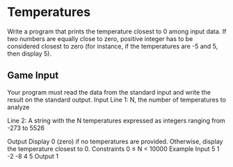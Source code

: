 Temperatures
============

Write a program that prints the temperature closest to 0 among input data. If two numbers are equally close to zero, positive integer has to be considered closest to zero (for instance, if the temperatures are -5 and 5, then display 5).
 	
Game Input
----------
Your program must read the data from the standard input and write the result on the standard output.
Input
Line 1: N, the number of temperatures to analyze

Line 2: A string with the N temperatures expressed as integers ranging from -273 to 5526

Output
Display 0 (zero) if no temperatures are provided. Otherwise, display the temperature closest to 0.
Constraints
0 ≤ N < 10000
Example
Input
5
1 -2 -8 4 5
Output
1